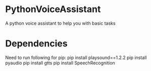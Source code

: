 # PythonVoiceAssistant
A python voice assistant to help you with basic tasks

# Dependencies
Need to run following for pip:
pip install playsound==1.2.2
pip install pyaudio
pip install gtts
pip install SpeechRecognition
